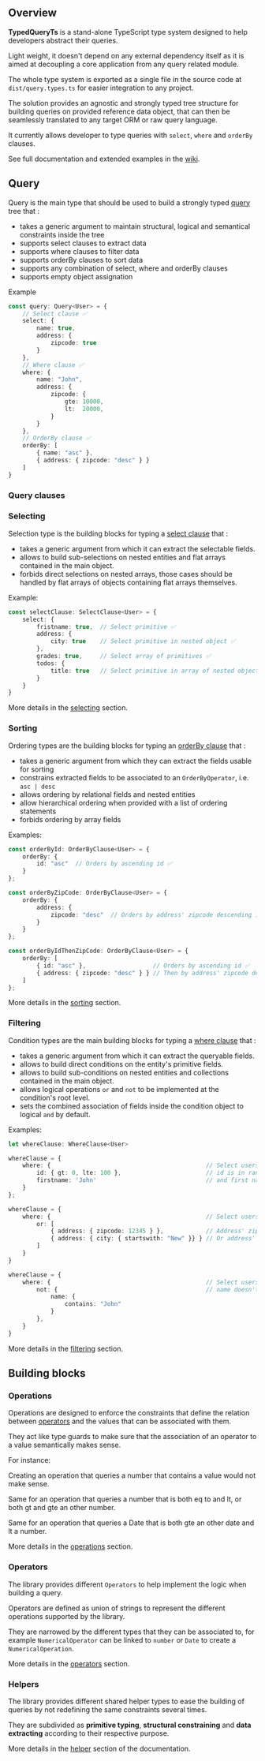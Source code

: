 ## Overview

**TypedQueryTs** is a stand-alone TypeScript type system designed to help developers abstract their queries.

Light weight, it doesn't depend on any external dependency itself as it is aimed at decoupling a core application from any query related module.

The whole type system is exported as a single file in the source code at `dist/query.types.ts` for easier integration to any project.

The solution provides an agnostic and strongly typed tree structure for building queries on provided reference data object, that can then be seamlessly translated to any target ORM or raw query language.

It currently allows developer to type queries with `select`, `where` and `orderBy` clauses.

See full documentation and extended examples in the [wiki](https://github.com/VictorFouquet/TypedQueryTS/wiki/Home).

## Query

Query is the main type that should be used to build a strongly typed [query](https://github.com/VictorFouquet/TypedQueryTS/wiki/Query) tree that :
- takes a generic argument to maintain structural, logical and semantical constraints inside the tree
- supports select clauses to extract data
- supports where clauses to filter data
- supports orderBy clauses to sort data
- supports any combination of select, where and orderBy clauses
- supports empty object assignation

Example

```typescript
const query: Query<User> = {
    // Select clause ✅
    select: {
        name: true,
        address: {
            zipcode: true
        }
    },
    // Where clause ✅
    where: {
        name: "John",
        address: {
            zipcode: {
                gte: 10000,
                lt:  20000,
            }
        }
    },
    // OrderBy clause ✅
    orderBy: [
        { name: "asc" },
        { address: { zipcode: "desc" } }
    ]
}
```

### Query clauses

### Selecting

Selection type is the building blocks for typing a [select clause](https://github.com/VictorFouquet/TypedQueryTS/wiki/Selecting#select-clause) that :

- takes a generic argument from which it can extract the selectable fields.
- allows to build sub-selections on nested entities and flat arrays contained in the main object.
- forbids direct selections on nested arrays, those cases should be handled by flat arrays of objects containing flat arrays themselves.

Example:

```typescript
const selectClause: SelectClause<User> = {
    select: {
        fristname: true,  // Select primitive ✅
        address: {
            city: true    // Select primitive in nested object ✅
        },
        grades: true,     // Select array of primitives ✅
        todos: {
            title: true   // Select primitive in array of nested objects ✅
        }
    }
}
```

More details in the [selecting](https://github.com/VictorFouquet/TypedQueryTS/wiki/Selecting) section.

### Sorting

Ordering types are the building blocks for typing an [orderBy clause](https://github.com/VictorFouquet/TypedQueryTS/wiki/Sorting#orderby-clause) that :

- takes a generic argument from which they can extract the fields usable for sorting
- constrains extracted fields to be associated to an `OrderByOperator`, i.e. `asc | desc`
- allows ordering by relational fields and nested entities
- allow hierarchical ordering when provided with a list of ordering statements
- forbids ordering by array fields

Examples:

```typescript
const orderById: OrderByClause<User> = {
    orderBy: {
        id: "asc"  // Orders by ascending id ✅
    }
};

const orderByZipCode: OrderByClause<User> = {
    orderBy: {
        address: {
            zipcode: "desc"  // Orders by address' zipcode descending id ✅
        }
    }
};

const orderByIdThenZipCode: OrderByClause<User> = {
    orderBy: [
        { id: "asc" },                   // Orders by ascending id ✅
        { address: { zipcode: "desc" } } // Then by address' zipcode descending id ✅
    ]
};
```

More details in the [sorting](https://github.com/VictorFouquet/TypedQueryTS/wiki/Sorting) section.

### Filtering

Condition types are the main building blocks for typing a [where clause](https://github.com/VictorFouquet/TypedQueryTS/wiki/Filtering#where-clause) that :

- takes a generic argument from which it can extract the queryable fields.
- allows to build direct conditions on the entity's primitive fields.
- allows to build sub-conditions on nested entities and collections contained in the main object.
- allows logical operations `or` and `not` to be implemented at the condition's root level.
- sets the combined association of fields inside the condition object to logical `and` by default.

Examples:

```typescript
let whereClause: WhereClause<User> 

whereClause = {
    where: {                                            // Select users whose :
        id: { gt: 0, lte: 100 },                        // id is in range ]0, 100] ✅
        firstname: 'John'                               // and first name is John ✅
    }
};

whereClause = {
    where: {                                            // Select users whose :
        or: [
            { address: { zipcode: 12345 } },            // Address' zipcode is 123456 ✅
            { address: { city: { startswith: "New" }} } // Or address' city starts with "New" ✅
        ]
    }
}

whereClause = {
    where: {                                            // Select users whose :
        not: {                                          // name doesn't contain "John" ✅
            name: {
                contains: "John"
            }
        }, 
    }
}
```

More details in the [filtering](https://github.com/VictorFouquet/TypedQueryTS/wiki/Filtering) section.

## Building blocks

### Operations

Operations are designed to enforce the constraints that define the relation between [operators](https://github.com/VictorFouquet/TypedQueryTS/wiki/Operator) and the values that can be associated with them.

They act like type guards to make sure that the association of an operator to a value semantically makes sense.

For instance:

Creating an operation that queries a number that contains a value would not make sense.

Same for an operation that queries a number that is both eq to and lt, or both gt and gte an other number.

Same for an operation that queries a Date that is both gte an other date and lt a number.

More details in the [operations](https://github.com/VictorFouquet/TypedQueryTS/wiki/Operations) section.

### Operators

The library provides different `Operators` to help implement the logic when building a query.

Operators are defined as union of strings to represent the different operations supported by the library.

They are narrowed by the different types that they can be associated to, for example `NumericalOperator` can be linked to `number` or `Date` to create a `NumericalOperation`.

More details in the [operators](https://github.com/VictorFouquet/TypedQueryTS/wiki/Operator) section.

### Helpers

The library provides different shared helper types to ease the building of queries by not redefining the same constraints several times.

They are subdivided as **primitive typing**, **structural constraining** and **data extracting** according to their respective purpose.

More details in the [helper](https://github.com/VictorFouquet/TypedQueryTS/wiki/Helper-types) section of the documentation.
